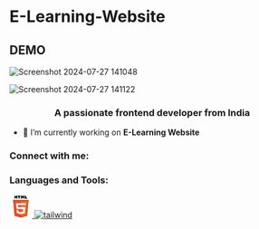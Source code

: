 # E-Learning-Website


## DEMO
![Screenshot 2024-07-27 141048](https://github.com/user-attachments/assets/359fd545-4b0f-447f-8a5f-41685e4a1cde)

![Screenshot 2024-07-27 141122](https://github.com/user-attachments/assets/4fc465d6-ac84-4525-ac21-1b462968fd91)

<h3 align="center">A passionate frontend developer from India</h3>

- 🔭 I’m currently working on **E-Learning Website**

<h3 align="left">Connect with me:</h3>
<p align="left">
</p>

<h3 align="left">Languages and Tools:</h3>
<p align="left"> <a href="https://www.w3.org/html/" target="_blank" rel="noreferrer"> <img src="https://raw.githubusercontent.com/devicons/devicon/master/icons/html5/html5-original-wordmark.svg" alt="html5" width="40" height="40"/> </a> <a href="https://tailwindcss.com/" target="_blank" rel="noreferrer"> <img src="https://www.vectorlogo.zone/logos/tailwindcss/tailwindcss-icon.svg" alt="tailwind" width="40" height="40"/> </a> </p>
